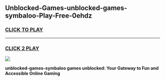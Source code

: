 
## Unblocked-Games-unblocked-games-symbaloo-Play-Free-0ehdz
<h3>
<a href="https://premium76.site?title=unblocked-games-symbaloo&ref=17A">CLICK TO PLAY</a></h3>
<hr>

<h3>
<a href="https://premium76.site?title=unblocked-games-symbaloo&ref=17A">CLICK 2 PLAY</a>
  
</h3>

<a href="https://premium76.site?title=unblocked-games-symbaloo&ref=17A"><img src="https://clearcache.store/games.png"></a>


**unblocked-games-symbaloo games unblocked: Your Gateway to Fun and Accessible Online Gaming**
